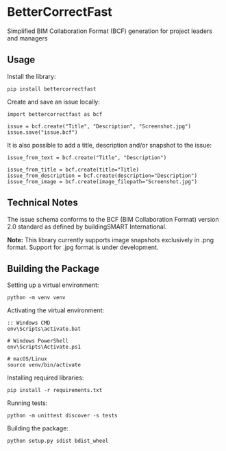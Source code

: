 # BetterCorrectFast
Simplified BIM Collaboration Format (BCF) generation for project leaders and managers

## Usage

Install the library:
```
pip install bettercorrectfast
```

Create and save an issue locally:
```
import bettercorrectfast as bcf

issue = bcf.create("Title", "Description", "Screenshot.jpg")
issue.save("issue.bcf")
```

It is also possible to add a title, description and/or snapshot to the issue:

```
issue_from_text = bcf.create("Title", "Description")

issue_from_title = bcf.create(title="Title)
issue_from_description = bcf.create(description="Description")
issue_from_image = bcf.create(image_filepath="Screenshot.jpg")
```

## Technical Notes

The issue schema conforms to the BCF (BIM Collaboration Format) version 2.0 standard as defined by buildingSMART International.

**Note:** This library currently supports image snapshots exclusively in .png format. Support for .jpg format is under development.

## Building the Package

Setting up a virtual environment:
```
python -m venv venv
```

Activating the virtual environment:
```
:: Windows CMD
env\Scripts\activate.bat
```
```
# Windows PowerShell
env\Scripts\Activate.ps1
```
```
# macOS/Linux
source venv/bin/activate
```

Installing required libraries:
```
pip install -r requirements.txt
```

Running tests:
```
python -m unittest discover -s tests
```

Building the package:
```
python setup.py sdist bdist_wheel
```